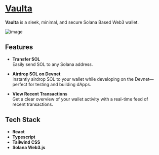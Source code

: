 # [Vaulta](https://vaulta-wallet.vercel.app/)

**Vaulta** is a sleek, minimal, and secure Solana Based Web3 wallet.

![image](https://github.com/user-attachments/assets/2c852d9f-c102-4116-9039-b29953833b78)
<!--![image](https://github.com/user-attachments/assets/a934245d-e615-4716-9880-3e04acf8e63c)
![image](https://github.com/user-attachments/assets/7515921f-72fa-4c76-a445-129d67db3c6e)
![image](https://github.com/user-attachments/assets/1cf08deb-fe70-4e5a-ac2d-85dc25a26f7d)
![image](https://github.com/user-attachments/assets/6b850f27-bc72-4b00-b75e-01a565f2b359)-->

## Features

- **Transfer SOL**  
  Easily send SOL to any Solana address.

- **Airdrop SOL on Devnet**  
  Instantly airdrop SOL to your wallet while developing on the Devnet—perfect for testing and building dApps.

- **View Recent Transactions**  
  Get a clear overview of your wallet activity with a real-time feed of recent transactions.

## Tech Stack

- **React**
- **Typescript**
- **Tailwind CSS**
- **Solana Web3.js**
